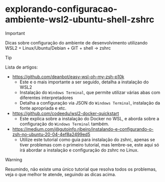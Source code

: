 # explorando-configuracao-ambiente-wsl2-ubuntu-shell-zshrc
>[!IMPORTANT]
>Dicas sobre configuração do ambiente de desenvolvimento utilizando WSL2 + Linux/Ubuntu/Debian + GIT + shell -> zshrc

>[!TIP]
> Lista de artigos:

  - https://github.com/deanbot/easy-wsl-oh-my-zsh-p10k
    - Este e o mais importante a ser seguido, detalha a instalação do WSL2
    - Instalação do `Windows Terminal`, que permite utilizar várias abas com diferentes interpretadores
    - Detalha a configuração via JSON do `Windows Terminal`, instalação da fonte apropriada e etc.
  - https://github.com/codeedu/wsl2-docker-quickstart
    - Este explica sobre a instalação do Docker no WSL, e aborda sobre a configuração do `Windows Terminal` também.
  - https://medium.com/@gutoinfo.ribeiro/instalando-e-configurando-o-zsh-no-ubuntu-20-04-4ef8a2499ed5
    - Utilize este tutorial como guia para instalação do zshrc, apenas se tiver problemas com o primeiro tutorial, mas lembre-se, este aqui só irá abordar a instalação e configuração do zshrc no Linux.

>[!WARNING]
>Resumindo, não existe uma único tutorial que resolva todos os problemas, veja o que melhor te atende, seguindo as dicas acima.
